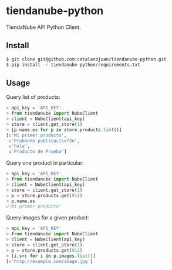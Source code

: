 tiendanube-python
=================

TiendaNube API Python Client.

Install
-------

```bash
$ git clone git@github.com:catalanojuan/tiendanube-python.git
$ pip install -r tiendanube-python/requirements.txt
```

Usage
-----

Query list of products:

```python
> api_key = 'API_KEY'
> from tiendanube import NubeClient
> client = NubeClient(api_key)
> store = client.get_store(1)
> [p.name.es for p in store.products.list()]
[u'Mi primer producto',
 u'Probando publicaci\xf3n',
 u'hola',
 u'Producto de Prueba']
```
 
Query one product in particular:

```python
> api_key = 'API_KEY'
> from tiendanube import NubeClient
> client = NubeClient(api_key)
> store = client.get_store(1)
> p = store.products.get(911)
> p.name.es
u'Mi primer producto'
```

Query images for a given product:

```python
> api_key = 'API_KEY'
> from tiendanube import NubeClient
> client = NubeClient(api_key)
> store = client.get_store(1)
> p = store.products.get(911)
> [i.src for i in p.images.list()]
[u'http://example.com/image.jpg']
```
